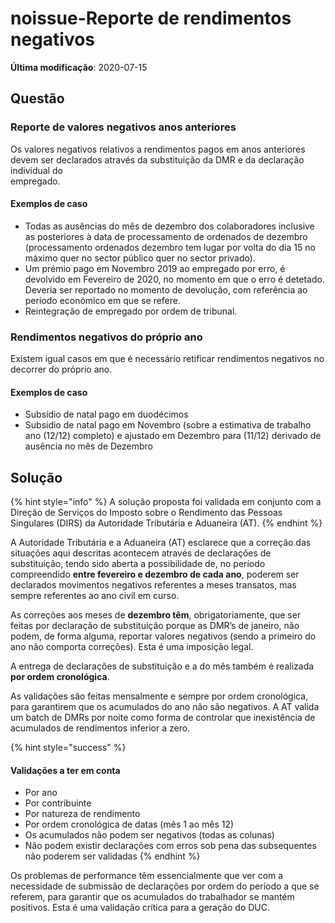 # noissue-Reporte de rendimentos negativos

**Última modificação**: 2020-07-15

## Questão

### Reporte de valores negativos anos anteriores

Os valores negativos relativos a rendimentos pagos em anos anteriores devem ser declarados através da substituição da DMR e da declaração individual do\
empregado.

#### Exemplos de caso

* Todas as ausências do mês de dezembro dos colaboradores inclusive as posteriores à data de processamento de ordenados de dezembro (processamento ordenados dezembro tem lugar por volta do dia 15 no máximo quer no sector público quer no sector privado).
* Um prémio pago em Novembro 2019 ao empregado por erro, é devolvido em Fevereiro de 2020, no momento em que o erro é detetado. Deveria ser reportado no momento de devolução, com referência ao período económico em que se refere.
* Reintegração de empregado por ordem de tribunal.

### Rendimentos negativos do próprio ano

Existem igual casos em que é necessário retificar rendimentos negativos no decorrer do próprio ano.

#### Exemplos de caso

* Subsídio de natal pago em duodécimos
* Subsidio de natal pago em Novembro (sobre a estimativa de trabalho ano (12/12) completo) e ajustado em Dezembro para (11/12) derivado de ausência no mês de Dezembro

## Solução

{% hint style="info" %}
A solução proposta foi validada em conjunto com a Direção de Serviços do Imposto sobre o Rendimento das Pessoas Singulares (DIRS) da Autoridade Tributária e Aduaneira (AT).
{% endhint %}

A Autoridade Tributária e a Aduaneira (AT) esclarece que a correção das situações aqui descritas acontecem através de declarações de substituição, tendo sido aberta a possibilidade de, no período\
compreendido **entre fevereiro e dezembro de cada ano**, poderem ser declarados movimentos negativos referentes a meses transatos, mas sempre referentes ao ano civil em curso.

As correções aos meses de **dezembro têm**, obrigatoriamente, que ser feitas por declaração de substituição porque as DMR’s de janeiro, não podem, de forma alguma, reportar valores negativos (sendo a primeiro do ano não comporta correções). Esta é uma imposição legal.

A entrega de declarações de substituição e a do mês também é realizada **por ordem cronológica**.

As validações são feitas mensalmente e sempre por ordem cronológica, para garantirem que os acumulados do ano não são negativos. A AT valida um batch de DMRs por noite como forma de controlar que inexistência de acumulados de rendimentos inferior a zero.

{% hint style="success" %}
#### Validações a ter em conta

* Por ano
* Por contribuinte
* Por natureza de rendimento
* Por ordem cronológica de datas (mês 1 ao mês 12)
* Os acumulados não podem ser negativos (todas as colunas)
* Não podem existir declarações com erros sob pena das subsequentes não poderem ser validadas
{% endhint %}

Os problemas de performance têm essencialmente que ver com a necessidade de submissão de declarações por ordem do período a que se referem, para garantir que os acumulados do trabalhador se mantém positivos. Esta é uma validação crítica para a geração do DUC.
